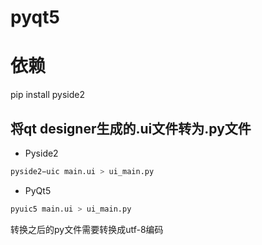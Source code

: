 # pyqt5

# 依赖
pip install pyside2

## 将qt designer生成的.ui文件转为.py文件
- Pyside2
```python
pyside2−uic main.ui > ui_main.py
```

- PyQt5
```python
pyuic5 main.ui > ui_main.py
```
转换之后的py文件需要转换成utf-8编码
